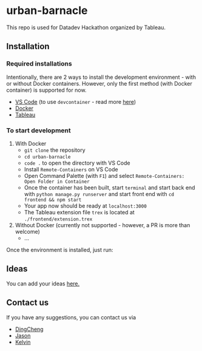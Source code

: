 # urban-barnacle

This repo is used for Datadev Hackathon organized by Tableau.

## Installation

### Required installations

Intentionally, there are 2 ways to install the development environment - with or without Docker containers. However, only the first method (with Docker container) is supported for now.

- [VS Code](https://code.visualstudio.com/) (to use `devcontainer` - read more [here](https://code.visualstudio.com/docs/remote/containers))
- [Docker](https://www.docker.com/)
- [Tableau](https://www.tableau.com/)

### To start development

1. With Docker
   - `git clone` the repository
   - `cd urban-barnacle`
   - `code .` to open the directory with VS Code
   - Install `Remote-Containers` on VS Code
   - Open Command Palette (with `F1`) and select `Remote-Containers: Open Folder in Container`
   - Once the container has been built, start `terminal` and start back end with `python manage.py runserver` and start front end with `cd frontend && npm start`
   - Your app now should be ready at `localhost:3000`
   - The Tableau extension file `trex` is located at `./frontend/extension.trex`
2. Without Docker (currently not supported - however, a PR is more than welcome)
   - ...

Once the environment is installed, just run:

## Ideas

You can add your ideas [here.](https://docs.google.com/document/d/15K2bdA1oAKOudEJVmp944eF42rQfYHd_EV6zTYtiMiY/edit?usp=sharing)

## Contact us

If you have any suggestions, you can contact us via

- [DingCheng](mailto:wang0798@e.ntu.edu.sg)
- [Jason](mailto:jszhang0001@gmail.com)
- [Kelvin](mailto:knguyen@codeuniverse.onmicrosoft.com)
